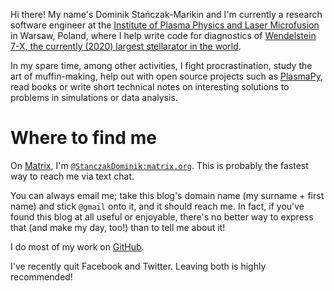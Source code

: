 <!--
.. title: About
.. slug: about
.. date: 2017-06-30 11:58:23 UTC+02:00
.. tags: 
.. category: 
.. link: 
.. description: 
.. type: text
-->

Hi there! My name's Dominik Stańczak-Marikin and I'm currently a research software
engineer at the [Institute of Plasma Physics and Laser
Microfusion](https://www.ifpilm.pl/en) in Warsaw, Poland, where I help write
code for diagnostics of [Wendelstein 7-X, the currently (2020) largest stellarator in
the world](https://en.wikipedia.org/wiki/Wendelstein_7-X).

In my spare time, among other activities, I fight procrastination, study the art of
muffin-making, help out with open source projects such as
[PlasmaPy](http://plasmapy.org/), read books or write short technical notes on
interesting solutions to problems in simulations or data analysis.

# Where to find me

On [Matrix](https://matrix.to/#/@StanczakDominik:matrix.org), I'm
[`@StanczakDominik:matrix.org`](https://matrix.to/#/@StanczakDominik:matrix.org).
This is probably the fastest way to reach me via text chat.

You can always email me; take this blog's domain name (my surname + first name)
and stick `@gmail` onto it, and it should reach me. In fact, if you've found this
blog at all useful or enjoyable, there's no better way to express that (and make
my day, too!) than to tell me about it!

I do most of my work on [GitHub](https://github.com/StanczakDominik).

I've recently quit Facebook and Twitter. Leaving both is highly recommended!
